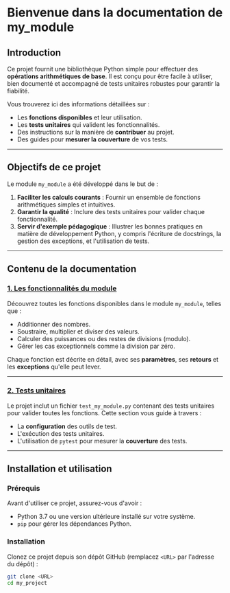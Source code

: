 # Bienvenue dans la documentation de my_module

## Introduction

Ce projet fournit une bibliothèque Python simple pour effectuer des **opérations arithmétiques de base**. Il est conçu pour être facile à utiliser, bien documenté et accompagné de tests unitaires robustes pour garantir la fiabilité.

Vous trouverez ici des informations détaillées sur :

- Les **fonctions disponibles** et leur utilisation.
- Les **tests unitaires** qui valident les fonctionnalités.
- Des instructions sur la manière de **contribuer** au projet.
- Des guides pour **mesurer la couverture** de vos tests.

---

## Objectifs de ce projet

Le module `my_module` a été développé dans le but de :

1. **Faciliter les calculs courants** : Fournir un ensemble de fonctions arithmétiques simples et intuitives.
2. **Garantir la qualité** : Inclure des tests unitaires pour valider chaque fonctionnalité.
3. **Servir d'exemple pédagogique** : Illustrer les bonnes pratiques en matière de développement Python, y compris l'écriture de docstrings, la gestion des exceptions, et l'utilisation de tests.

---

## Contenu de la documentation

### [1. Les fonctionnalités du module](my_module.md)
Découvrez toutes les fonctions disponibles dans le module `my_module`, telles que :

- Additionner des nombres.
- Soustraire, multiplier et diviser des valeurs.
- Calculer des puissances ou des restes de divisions (modulo).
- Gérer les cas exceptionnels comme la division par zéro.

Chaque fonction est décrite en détail, avec ses **paramètres**, ses **retours** et les **exceptions** qu'elle peut lever.

---

### [2. Tests unitaires](tests.md)
Le projet inclut un fichier `test_my_module.py` contenant des tests unitaires pour valider toutes les fonctions. Cette section vous guide à travers :

- La **configuration** des outils de test.
- L'exécution des tests unitaires.
- L'utilisation de `pytest` pour mesurer la **couverture** des tests.

---

## Installation et utilisation

### Prérequis

Avant d'utiliser ce projet, assurez-vous d'avoir :

- Python 3.7 ou une version ultérieure installé sur votre système.
- `pip` pour gérer les dépendances Python.

### Installation

Clonez ce projet depuis son dépôt GitHub (remplacez `<URL>` par l'adresse du dépôt) :

```bash
git clone <URL>
cd my_project
